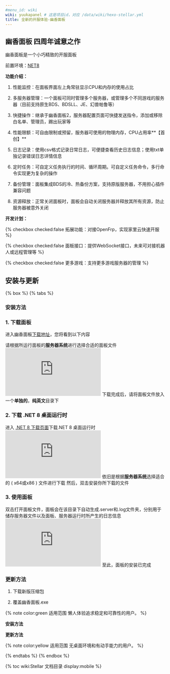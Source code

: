 ```yaml
---
#menu_id: wiki
wiki: yuukapanel # 这是项目id，对应 /data/wiki/hexo-stellar.yml
title: 全新的开服体验-幽香面板
---
```


## **幽香面板 四周年诚意之作**

幽香面板是一个小巧精致的开服面板

前置环境：[NET8](https://dotnet.microsoft.com/zh-cn/download/dotnet/8.0)

**功能介绍：**

1. 性能监控：在面板界面左上角常驻显示CPU和内存的使用占比

2. 多服务器管理：一个面板可同时管理多个服务器，或管理多个不同游戏的服务器（目前支持原生BDS、BDSLL、JE、幻兽帕鲁等）

3. 快捷操作：继承于幽香面板2，服务器配置页面可快捷发送指令，添加或移除白名单、管理员，踢出玩家等

4. 性能限额：可自由限制或预留，服务器可使用的物理内存，CPU占用率**【首创】**

5. 日志记录：使用csv格式记录日常日志，可便捷查看历史日志信息；使用txt单独记录错误日志详情信息

6. 定时任务：可自定义任务执行的时间、循环周期。可自定义任务命令，多行命令实现更为复杂的操作

7. 备份管理：面板集成BDS的冷、热备份方案，支持原版服务器，不用担心插件兼容问题

8. 资源释放：正常关闭面板时，面板会自动关闭服务器并释放其所有资源，防止服务器被意外关闭

**开发计划：**

{% checkbox checked:false 拓展功能：对接OpenFrp，实现家里云快速开服 %}

{% checkbox checked:false 面板接口：提供WebSocket接口，未来可对接机器人或远程管理等 %}

{% checkbox checked:false 更多游戏：支持更多游戏服务器的管理 %}

## 安装与更新

{% box %}
{% tabs %}

<!-- tab 桌面应用版 -->

### **安装方法**

### 1. 下载面板

进入幽香面板[下载地址](https://www.minebbs.com/resources/7150/)，您将看到以下内容

请根据所运行面板的**服务器系统**进行选择合适的面板文件
![img](https://lfs.k.topthink.com/lfs/16b64f7f09e9105ad7147c8a405d961cfe399a9565a3810fa87a600a160a6640.dat)
下载完成后，请将面板文件放入一个**单独的**，**纯英文**目录下

### 2. 下载 .NET 8 桌面运行时

进入 [.NET 8 下载页面](https://dotnet.microsoft.com/zh-cn/download/dotnet/8.0)下载.NET 8 桌面运行时
![img](https://lfs.k.topthink.com/lfs/61c87fc1a52ac1eee6e561333270f480fe14e19f2f3c6f24e56a8f6fb4e5bf53.dat)
依旧是根据**服务器系统**选择适合的 ( x64或x86 ) 文件进行下载
然后，双击安装你所下载的文件

### 3. 使用面板

双击打开面板文件，面板会在该目录下自动生成.server和.log文件夹，分别用于储存服务器文件以及面板、服务器运行时所产生的日志信息
![img](https://lfs.k.topthink.com/lfs/a43e1ffc59db493317b165292354dc0641c90c48fadc98ca91440fd69919231a.dat)
至此，面板的安装已完成

### **更新方法**

1. 下载新版压缩包

1. 覆盖幽香面板.exe


{% note color:green 适用范围 懒人体验追求稳定和可靠性的用户。 %}

<!-- tab 命令行版 -->

**安装方法**

**更新方法**

{% note color:yellow 适用范围 无桌面环境和有动手能力的用户。 %}

{% endtabs %}
{% endbox %}

{% toc wiki:Stellar 文档目录 display:mobile %}

